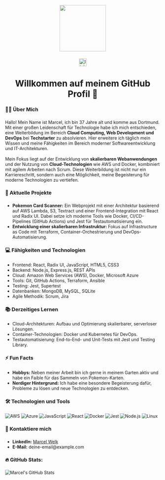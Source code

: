 <div align="center">
  <img height="150" src="https://techstarter.de/wp-content/uploads/2024/04/Techstarter-Logo_white-background.png"  />
</div>

###

<div align="center">
  <a href="https://www.linkedin.com/in/marcel-welk-572a412ab/" target="_blank">
    <img src="https://img.shields.io/static/v1?message=LinkedIn&logo=linkedin&label=&color=0077B5&logoColor=white&labelColor=&style=for-the-badge" height="25" alt="linkedin logo"  />
  </a>
</div>

###

<h1 align="center">Willkommen auf meinem GitHub Profil 👋</h1>

###

<h3 align="left">👨‍💻 Über Mich</h3>

###

<p align="left">Hallo! Mein Name ist Marcel, ich bin 37 Jahre alt und komme aus Dortmund. Mit einer großen Leidenschaft für Technologie habe ich mich entschieden, eine Weiterbildung im Bereich <strong>Cloud Computing, Web Development und DevOps</strong> bei <strong>Techstarter</strong> zu absolvieren. Hier erweitere ich täglich mein Wissen und meine Fähigkeiten im Bereich moderner Softwareentwicklung und IT-Architekturen.<br><br>
Mein Fokus liegt auf der Entwicklung von <strong>skalierbaren Webanwendungen</strong> und der Nutzung von <strong>Cloud-Technologien</strong> wie AWS und Docker, kombiniert mit agilem Arbeiten nach Scrum. Diese Weiterbildung ist nicht nur ein Karriereschritt, sondern auch eine Möglichkeit, meine Begeisterung für moderne Technologien zu vertiefen.</p>

###

<h3 align="left">🔭 Aktuelle Projekte</h3>

###

<ul align="left">
  <li><strong>Pokemon Card Scanner:</strong> Ein Webprojekt mit einer Architektur basierend auf AWS Lambda, S3, Textract und einer Frontend-Integration mit React und Radix UI. Dabei setze ich moderne Tools wie Docker, CI/CD-Pipelines (GitHub Actions) und Jest für Testautomatisierung ein.</li>
  <li><strong>Entwicklung einer skalierbaren Infrastruktur:</strong> Fokus auf Infrastructure as Code mit Terraform, Container-Orchestrierung und DevOps-Automatisierung.</li>
</ul>

###

<h3 align="left">💻 Fähigkeiten und Technologien</h3>

###

<ul align="left">
  <li>Frontend: React, Radix UI, JavaScript, HTML5, CSS3</li>
  <li>Backend: Node.js, Express.js, REST APIs</li>
  <li>Cloud: Amazon Web Services (AWS), Docker, Microsoft Azure</li>
  <li>Tools: Git, GitHub Actions, Terraform, Ansible</li>
  <li>Testing: Jest, Supertest</li>
  <li>Datenbanken: MongoDB, MySQL, SQLite</li>
  <li>Agile Methodik: Scrum, Jira</li>
</ul>

###

<h3 align="left">📚 Derzeitiges Lernen</h3>

###

<ul align="left">
  <li>Cloud-Architekturen: Aufbau und Optimierung skalierbarer, serverloser Lösungen.</li>
  <li>Container-Technologien: Docker und Kubernetes für DevOps.</li>
  <li>Testautomatisierung: End-to-End- und Unit-Tests mit Jest und Testing Library.</li>
</ul>

###

<h3 align="left">⚡ Fun Facts</h3>

###

<ul align="left">
  <li><strong>Hobbys:</strong> Neben meiner Arbeit bin ich gerne in meinem Garten aktiv und habe ein Faible für das Sammeln von Pokemon-Karten.</li>
  <li><strong>Nerdiger Hintergrund:</strong> Ich habe eine besondere Begeisterung dafür, Probleme zu lösen und neue Technologien zu entdecken.</li>
</ul>

###

<h3 align="left">🛠 Technologien und Tools</h3>

###

<p align="left">
  <img src="https://img.shields.io/badge/Amazon%20AWS-FF9900?style=for-the-badge&logo=amazonaws&logoColor=white" alt="AWS" />
  <img src="https://img.shields.io/badge/Azure-0078D4?style=for-the-badge&logo=microsoftazure&logoColor=white" alt="Azure" />
  <img src="https://img.shields.io/badge/JavaScript-F7DF1E?style=for-the-badge&logo=javascript&logoColor=black" alt="JavaScript" />
  <img src="https://img.shields.io/badge/React-61DAFB?style=for-the-badge&logo=react&logoColor=black" alt="React" />
  <img src="https://img.shields.io/badge/Docker-2496ED?style=for-the-badge&logo=docker&logoColor=white" alt="Docker" />
  <img src="https://img.shields.io/badge/Jest-C21325?style=for-the-badge&logo=jest&logoColor=white" alt="Jest" />
  <img src="https://img.shields.io/badge/Node.js-339933?style=for-the-badge&logo=nodedotjs&logoColor=white" alt="Node.js" />
  <img src="https://img.shields.io/badge/Linux-FCC624?style=for-the-badge&logo=linux&logoColor=black" alt="Linux" />
</p>

###

<h3 align="left">🔗 Kontaktiere mich</h3>

###

<ul align="left">
  <li><strong>LinkedIn:</strong> <a href="https://www.linkedin.com/in/marcel-welk-572a412ab/">Marcel Welk</a></li>
  <li><strong>E-Mail:</strong> deine-email@example.com</li>
</ul>

###

<h3 align="left">🔥 GitHub Stats:</h3>

###

<p align="left">
  <img src="https://github-readme-stats.vercel.app/api?username=dein-github-username&show_icons=true&theme=radical" alt="Marcel's GitHub Stats" />
</p>
